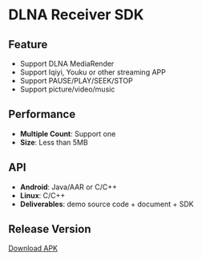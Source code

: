 # DLNA Receiver SDK

## Feature

* Support DLNA MediaRender
* Support Iqiyi, Youku or other streaming APP
* Support PAUSE/PLAY/SEEK/STOP
* Support picture/video/music

## Performance

* **Multiple Count**: Support one
* **Size**: Less than 5MB

## API

* **Android**: Java/AAR or C/C++
* **Linux**: C/C++
* **Deliverables**: demo source code + document + SDK

## Release Version

[Download APK](https://github.com/WirelessPresentation/WirelessDisplay/releases/download/latest/BJCastTV.apk)

